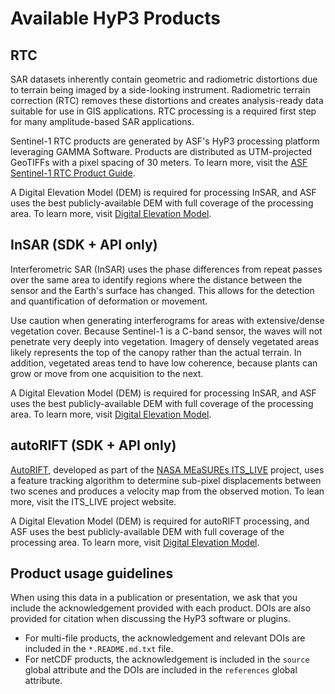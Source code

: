 # Available HyP3 Products

## RTC

SAR datasets inherently contain geometric and radiometric distortions due to terrain
being imaged by a side-looking instrument. Radiometric terrain correction (RTC) removes
these distortions and creates analysis-ready data suitable for use in GIS applications.
RTC processing is a required first step for many amplitude-based SAR applications.

Sentinel-1 RTC products are generated by ASF's HyP3 processing platform leveraging
GAMMA Software.  Products are distributed as UTM-projected GeoTIFFs with a pixel
spacing of 30 meters. To learn more, visit the
[ASF Sentinel-1 RTC Product Guide](guides/rtc_user.md).

A Digital Elevation Model (DEM) is required for processing InSAR, and ASF uses the
best publicly-available DEM with full coverage of the processing area. To learn more,
visit [Digital Elevation Model](dems.md).

## InSAR (SDK + API only)

Interferometric SAR (InSAR) uses the phase differences from repeat passes over the
same area to identify regions where the distance between the sensor and the Earth's
surface has changed. This allows for the detection and quantification of deformation
or movement.

Use caution when generating interferograms for areas with extensive/dense vegetation cover.
Because Sentinel-1 is a C-band sensor, the waves will not penetrate very deeply into vegetation.
Imagery of densely vegetated areas likely represents the top of the canopy rather than the
actual terrain. In addition, vegetated areas tend to have low coherence, because plants can grow
or move from one acquisition to the next.

A Digital Elevation Model (DEM) is required for processing InSAR, and ASF uses the
best publicly-available DEM with full coverage of the processing area. To learn more,
visit [Digital Elevation Model](dems.md).


## autoRIFT (SDK + API only)

[AutoRIFT](https://github.com/leiyangleon/autoRIFT), developed as part of the 
[NASA MEaSUREs ITS_LIVE](https://its-live.jpl.nasa.gov/) project, uses a feature
tracking algorithm to determine sub-pixel displacements between two scenes and
produces a velocity map from the observed motion. To lean more, visit the ITS_LIVE
project website.

A Digital Elevation Model (DEM) is required for autoRIFT processing, and ASF uses the
best publicly-available DEM with full coverage of the processing area. To learn more,
visit [Digital Elevation Model](dems.md).

## Product usage guidelines

When using this data in a publication or presentation, we ask that you include the
acknowledgement provided with each product. DOIs are also provided for citation
when discussing the HyP3 software or plugins.

- For multi-file products, the acknowledgement and relevant DOIs are included in
  the `*.README.md.txt` file.
- For netCDF products, the acknowledgement is included in the `source` global attribute
  and the DOIs are included in the `references` global attribute.
